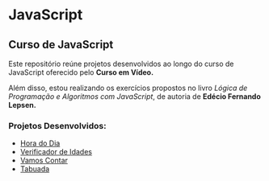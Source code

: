 # JavaScript
 
## Curso de JavaScript

Este repositório reúne projetos desenvolvidos ao longo do curso de JavaScript oferecido pelo **Curso em Vídeo.**

Além disso, estou realizando os exercícios propostos no livro *Lógica de Programação e Algoritmos com JavaScript*, de autoria de **Edécio Fernando Lepsen.**

### Projetos Desenvolvidos:

- [Hora do Dia](https://horadodia-rho.vercel.app/)
- [Verificador de Idades](https://verificadordeidades.vercel.app/)
- [Vamos Contar](https://vamoscontar.vercel.app/)
- [Tabuada](https://tabuada-five-cyan.vercel.app/)
